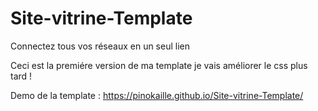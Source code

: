 # Site-vitrine-Template
Connectez tous vos réseaux en un seul lien

Ceci est la premiére version de ma template je vais améliorer le css plus tard !

Demo de la template : https://pinokaille.github.io/Site-vitrine-Template/
